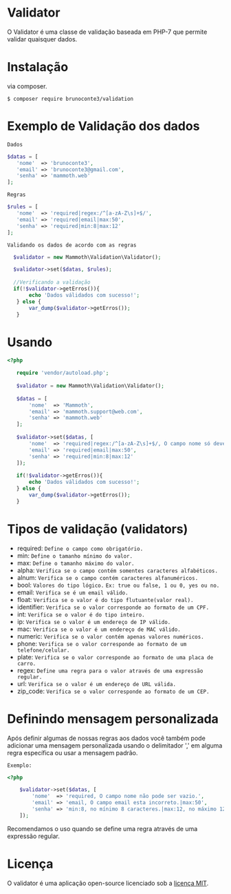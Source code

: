 # Validator

O Validator é uma classe de validação baseada em PHP-7 que permite validar quaisquer dados.

# Instalação

via composer.

```
$ composer require brunoconte3/validation
``` 

# Exemplo de Validação dos dados

`Dados`

``` php
$datas = [
   'nome'  => 'brunoconte3',
   'email' => 'brunoconte3@gmail.com',
   'senha' => 'mammoth.web'
];
```

`Regras`

``` php
$rules = [
   'nome'  => 'required|regex:/^[a-zA-Z\s]+$/',
   'email' => 'required|email|max:50',
   'senha' => 'required|min:8|max:12'
];
 ```
 
 `Validando os dados de acordo com as regras`
 
 ``` php
   $validator = new Mammoth\Validation\Validator();

   $validator->set($datas, $rules);
   
   //Verificando a validação
   if(!$validator->getErros()){
        echo 'Dados válidados com sucesso!';
    } else {
        var_dump($validator->getErros());
    }
 ```
 
 # Usando
 
 ``` php
 <?php
 
    require 'vendor/autoload.php';
   
    $validator = new Mammoth\Validation\Validator();
    
    $datas = [
        'nome'  => 'Mammoth',
        'email' => 'mammoth.support@web.com',
        'senha' => 'mammoth.web'
    ];
    
    $validator->set($datas, [
        'nome'  => 'required|regex:/^[a-zA-Z\s]+$/, O campo nome só deve conter caracteres alfabéticos.',
        'email' => 'required|email|max:50',
        'senha' => 'required|min:8|max:12'
    ]);
    
    if(!$validator->getErros()){
        echo 'Dados válidados com sucesso!';
    } else {
        var_dump($validator->getErros());
    }
```

# Tipos de validação (validators)

* required:              ` Define o campo como obrigatório. `
* min:                   ` Define o tamanho mínimo do valor. `
* max:                   ` Define o tamanho máximo do valor. `
* alpha:                 ` Verifica se o campo contém somentes caracteres alfabéticos. `
* alnum:                 ` Verifica se o campo contém caracteres alfanuméricos. `
* bool:                  ` Valores do tipo lógico. ` `Ex: true ou false, 1 ou 0, yes ou no.`
* email:                 ` Verifica se é um email válido. `
* float:                 ` Verifica se o valor é do tipo flutuante(valor real). `
* identifier:            ` Verifica se o valor corresponde ao formato de um CPF. `
* int:                   ` Verifica se o valor é do tipo inteiro. `
* ip:                    ` Verifica se o valor é um endereço de IP válido. `
* mac:                   ` Verifica se o valor é um endereço de MAC válido. `
* numeric:               ` Verifica se o valor contém apenas valores numéricos. `
* phone:                 ` Verifica se o valor corresponde ao formato de um telefone/celular. `
* plate:                 ` Verifica se o valor corresponde ao formato de uma placa de carro. `
* regex:                 ` Define uma regra para o valor através de uma expressão regular. `
* url:                   ` Verifica se o valor é um endereço de URL válida. `
* zip_code:              ` Verifica se o valor corresponde ao formato de um CEP. `

# Definindo mensagem personalizada

Após definir algumas de nossas regras aos dados você também pode adicionar uma mensagem personalizada usando o delimitador ',' em alguma regra específica ou usar a mensagem padrão.

`Exemplo:`

``` php 
<?php

    $validator->set($datas, [
        'nome'  => 'required, O campo nome não pode ser vazio.',
        'email' => 'email, O campo email esta incorreto.|max:50',
        'senha' => 'min:8, no mínimo 8 caracteres.|max:12, no máximo 12 caracteres.'
    ]);
```
Recomendamos o uso quando se define uma regra através de uma expressão regular. 

# Licença

O validator é uma aplicação open-source licenciado sob a [licença MIT](https://opensource.org/licenses/MIT).
